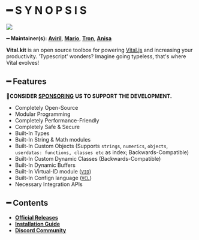 # ━ S Y N O P S I S

![](https://cdn.discordapp.com/attachments/867657575725269003/907028708823539712/vStudio.png)

**━ Maintainer(s):** [**Aviril**](https://github.com/Aviril), [**Mario**](https://github.com/OvileAmriam), [**Tron**](https://github.com/OvileAmriam), [**Anisa**](https://github.com/Anisa-Nur)

**Vital.kit** is an open source toolbox for powering [Vital.js](https://github.com/ov-studio/Vital.js) and increasing your productivity. 'Typescript' wonders? Imagine going typeless, that's where Vital evolves!

## ━ Features

💎**CONSIDER** [**SPONSORING**](https://ko-fi.com/ovStudio) **US TO SUPPORT THE DEVELOPMENT.**

* Completely Open-Source
* Modular Programming
* Completely Performance-Friendly
* Completely Safe & Secure
* Built-In Types
* Built-In String & Math modules
* Built-In Custom Objects (Supports `strings`, `numerics`, `objects`, `userdatas: functions, classes etc` as index; Backwards-Compatible)
* Built-In Custom Dynamic Classes (Backwards-Compatible)
* Built-In Dynamic Buffers
* Built-In Virtual-ID module ([`VID`](https://github.com/ov-studio/Vital.kit/wiki/Feature:-VID))
* Built-In Confign language ([`VCL`](https://github.com/ov-studio/Vital.kit/wiki/Feature:-VCL))
* Necessary Integration APIs

## ━ Contents

* [**Official Releases**](https://github.com/ov-studio/Vital.kit/releases)
* [**Installation Guide**](https://github.com/ov-studio/Vital.kit/wiki)
* [**Discord Community**](http://discord.gg/sVCnxPW)
